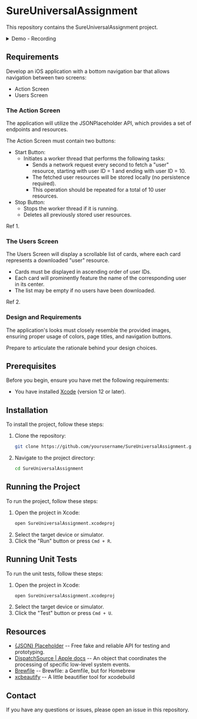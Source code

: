 # SureUniversalAssignment

This repository contains the SureUniversalAssignment project.

<details>
<summary>Demo - Recording</summary>
![public-demo-screen-recording-iphone-16-pro](public/SimulatorScreenRecording_iPhone16Pro.mp4)
</details>

## Requirements

Develop an iOS application with a bottom navigation bar that allows navigation between two screens:

- Action Screen
- Users Screen

### The Action Screen

The application will utilize the JSONPlaceholder API, which provides a set of endpoints and resources.

The Action Screen must contain two buttons:

- Start Button:
    - Initiates a worker thread that performs the following tasks:
        - Sends a network request every second to fetch a "user" resource, starting with user ID = 1 and ending with user ID = 10.
        - The fetched user resources will be stored locally (no persistence required).
        - This operation should be repeated for a total of 10 user resources.
- Stop Button:
    - Stops the worker thread if it is running.
    - Deletes all previously stored user resources.

Ref  1.

### The Users Screen

The Users Screen will display a scrollable list of cards, where each card represents a downloaded "user" resource.

- Cards must be displayed in ascending order of user IDs.
- Each card will prominently feature the name of the corresponding user in its center.
- The list may be empty if no users have been downloaded.

Ref 2.

### Design and Requirements

The application's looks must closely resemble the provided images, ensuring proper usage of colors, page titles, and navigation buttons.

Prepare to articulate the rationale behind your design choices.

## Prerequisites

Before you begin, ensure you have met the following requirements:
- You have installed [Xcode](https://developer.apple.com/xcode/) (version 12 or later).

## Installation

To install the project, follow these steps:

1. Clone the repository:
    ```bash
    git clone https://github.com/yourusername/SureUniversalAssignment.git
    ```
2. Navigate to the project directory:
    ```bash
    cd SureUniversalAssignment
    ```

## Running the Project

To run the project, follow these steps:

1. Open the project in Xcode:
    ```bash
    open SureUniversalAssignment.xcodeproj
    ```
2. Select the target device or simulator.
3. Click the "Run" button or press `Cmd + R`.

## Running Unit Tests

To run the unit tests, follow these steps:

1. Open the project in Xcode:
    ```bash
    open SureUniversalAssignment.xcodeproj
    ```
2. Select the target device or simulator.
3. Click the "Test" button or press `Cmd + U`.

## Resources

- [{JSON} Placeholder](https://jsonplaceholder.typicode.com/) -- Free fake and reliable API for testing and prototyping.
- [DispatchSource | Apple docs](https://developer.apple.com/documentation/dispatch/dispatchsource) -- An object that coordinates the processing of specific low-level system events.
- [Brewfile](https://thoughtbot.com/blog/brewfile-a-gemfile-but-for-homebrew) -- Brewfile: a Gemfile, but for Homebrew
- [xcbeautify](https://github.com/cpisciotta/xcbeautify) -- A little beautifier tool for xcodebuild

## Contact

If you have any questions or issues, please open an issue in this repository.
